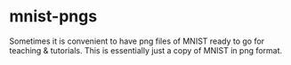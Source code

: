 # mnist-pngs


Sometimes it is convenient to have png files of MNIST ready to go for teaching & tutorials. This is essentially just a copy of MNIST in png format.
